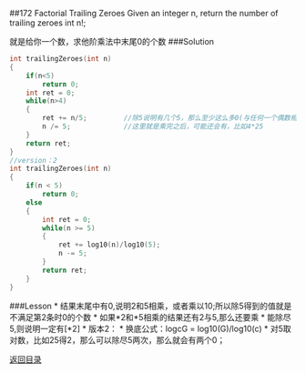 ##172 Factorial Trailing Zeroes
Given an integer n, return the number of trailing zeroes int n!;

就是给你一个数，求他阶乘法中末尾0的个数
###Solution
```C
int trailingZeroes(int n)
{
    if(n<5)
        return 0;
    int ret = 0;
    while(n>4)
    {
        ret += n/5;         //除5说明有几个5，那么至少这么多0(与任何一个偶数相乘即可)
        n /= 5;             //这里就是乘完之后，可能还会有，比如4*25
    }
    return ret;
}
//version：2
int trailingZeroes(int n)
{
    if(n < 5)
        return 0;
    else
    {
        int ret = 0;
        while(n >= 5)
        {
            ret += log10(n)/log10(5);
            n -= 5;
        }
        return ret;
    }
}
```
###Lesson
* 
结果末尾中有0,说明2和5相乘，或者乘以10;所以除5得到的值就是不满足第2条时0的个数
* 
如果\*2和\*5相乘的结果还有2与5,那么还要乘
* 
能除尽5,则说明一定有[*2]
* 
版本2：
    * 
换底公式：logcG = log10(G)/log10(c)
    * 
对5取对数，比如25得2，那么可以除尽5两次，那么就会有两个0；


[返回目录](README.md)